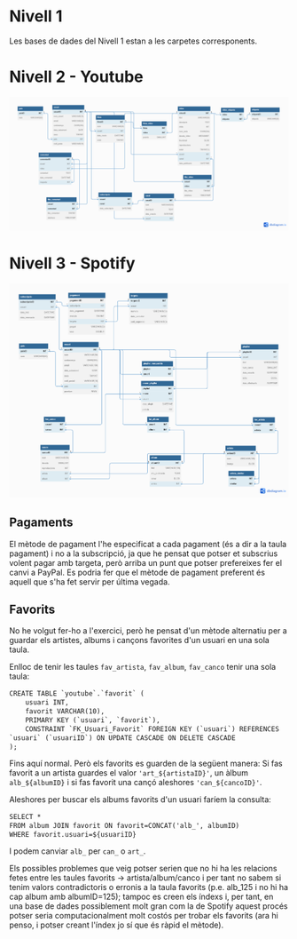 # Nivell 1

Les bases de dades del Nivell 1 estan a les carpetes corresponents.

# Nivell 2 - Youtube

![Esquema](nivell2_model_youtube.png)

# Nivell 3 - Spotify

![Esquema](nivell3_model_spotify.png)

## Pagaments

El mètode de pagament l'he especificat a cada pagament (és a dir a la taula pagament) i no a la subscripció, ja que he pensat que potser et subscrius volent pagar amb targeta, però arriba un punt que potser prefereixes fer el canvi a PayPal. Es podria fer que el mètode de pagament preferent és aquell que s'ha fet servir per última vegada.

## Favorits

No he volgut fer-ho a l'exercici, però he pensat d'un mètode alternatiu per a guardar els artistes, albums i cançons favorites d'un usuari en una sola taula.

Enlloc de tenir les taules `fav_artista`, `fav_album`, `fav_canco` tenir una sola taula:

    CREATE TABLE `youtube`.`favorit` (
        usuari INT,
        favorit VARCHAR(10),
        PRIMARY KEY (`usuari`, `favorit`),
        CONSTRAINT `FK_Usuari_Favorit` FOREIGN KEY (`usuari`) REFERENCES `usuari` (`usuariID`) ON UPDATE CASCADE ON DELETE CASCADE
    );

Fins aquí normal. Però els favorits es guarden de la següent manera: Si fas favorit a un artista guardes el valor `'art_${artistaID}'`, un àlbum `alb_${albumID}` i si fas favorit una cançó aleshores `'can_${cancoID}'`.

Aleshores per buscar els albums favorits d'un usuari faríem la consulta:

    SELECT *
    FROM album JOIN favorit ON favorit=CONCAT('alb_', albumID)
    WHERE favorit.usuari=${usuariID}

I podem canviar `alb_` per `can_` o `art_`.

Els possibles problemes que veig potser serien que no hi ha les relacions fetes entre les taules favorits -> artista/album/canco i per tant no sabem si tenim valors contradictoris o erronis a la taula favorits (p.e. alb_125 i no hi ha cap album amb albumID=125); tampoc es creen els índexs i, per tant, en una base de dades possiblement molt gran com la de Spotify aquest procés potser seria computacionalment molt costós per trobar els favorits (ara hi penso, i potser creant l'índex jo sí que és ràpid el mètode).